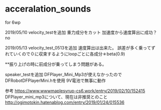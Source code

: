 # acceralation_sounds
for 6wp

2019/05/10
velocity_testを追加
重力成分をカット
加速度から速度算出に成功？no

2019/05/13
velocity_test_0513を追加
速度算出は出来た。
誤差が多く乗ってずれていくので０に収束するようにloopごとに各成分＊beta(0.9)

**振り上げの時に前成分が乗ってしまう問題がある。

speaker_testを追加
DFPlayer_Mini_Mp3が使えなかったのでDFRobotDFPlayerMini.hを使用
9V電池で無事に動作

参考
https://www.wwwmaplesyrup-cs6.work/entry/2019/02/10/152415
DFPlayer_mini_mp3について、現在は非推奨とのこと
http://ogimotokin.hatenablog.com/entry/2019/01/24/015536



